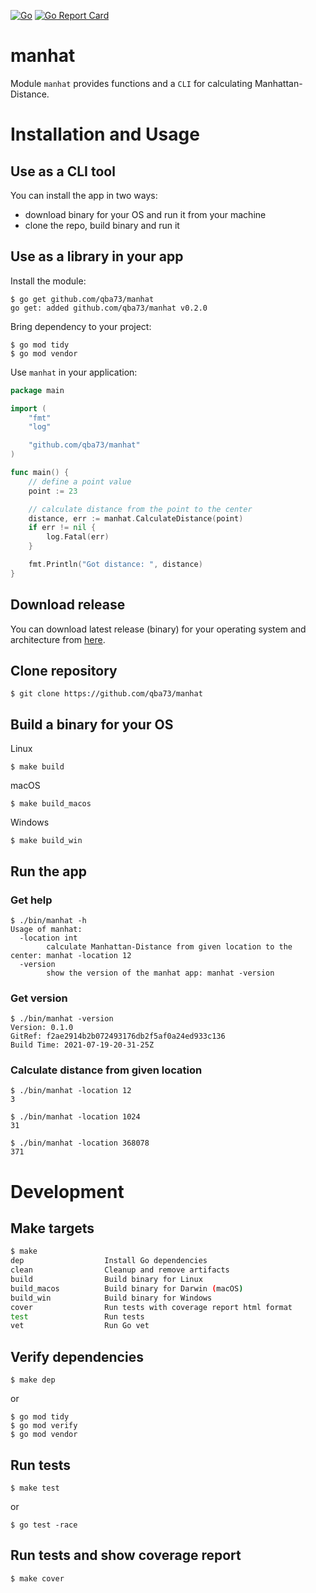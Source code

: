 [![Go](https://github.com/qba73/manhat/actions/workflows/release.yml/badge.svg)](https://github.com/qba73/manhat/actions/workflows/release.yml)
[![Go Report Card](https://goreportcard.com/badge/github.com/qba73/manhat)](https://goreportcard.com/report/github.com/qba73/manhat)


# manhat

Module ```manhat``` provides functions and a ```CLI``` for calculating Manhattan-Distance.

# Installation and Usage

## Use as a CLI tool
You can install the app in two ways:

- download binary for your OS and run it from your machine
- clone the repo, build binary and run it

## Use as a library in your app

Install the module:
```
$ go get github.com/qba73/manhat
go get: added github.com/qba73/manhat v0.2.0
```
Bring dependency to your project:
```
$ go mod tidy
$ go mod vendor
```
Use ```manhat``` in your application:
```go
package main

import (
	"fmt"
	"log"

	"github.com/qba73/manhat"
)

func main() {
	// define a point value
	point := 23

	// calculate distance from the point to the center
	distance, err := manhat.CalculateDistance(point)
	if err != nil {
		log.Fatal(err)
	}

	fmt.Println("Got distance: ", distance)
}
```

## Download release

You can download latest release (binary) for your operating system and architecture from [here](https://github.com/qba73/manhat/releases).

## Clone repository
```
$ git clone https://github.com/qba73/manhat
```

## Build a binary for your OS

Linux
```
$ make build
```
macOS
```
$ make build_macos
```
Windows
```
$ make build_win
```

## Run the app

### Get help
```
$ ./bin/manhat -h
Usage of manhat:
  -location int
    	calculate Manhattan-Distance from given location to the center: manhat -location 12
  -version
    	show the version of the manhat app: manhat -version
```

### Get version
```
$ ./bin/manhat -version
Version: 0.1.0
GitRef: f2ae2914b2b072493176db2f5af0a24ed933c136
Build Time: 2021-07-19-20-31-25Z
```

### Calculate distance from given location
```
$ ./bin/manhat -location 12
3
```
```
$ ./bin/manhat -location 1024
31
```
```
$ ./bin/manhat -location 368078
371
```

# Development
## Make targets
```bash
$ make
dep                  Install Go dependencies
clean                Cleanup and remove artifacts
build                Build binary for Linux
build_macos          Build binary for Darwin (macOS)
build_win            Build binary for Windows
cover                Run tests with coverage report html format
test                 Run tests
vet                  Run Go vet
```

## Verify dependencies
```
$ make dep
```
or
```
$ go mod tidy
$ go mod verify
$ go mod vendor
```

## Run tests
```
$ make test
```
or
```
$ go test -race 
```

## Run tests and show coverage report
```
$ make cover
```
